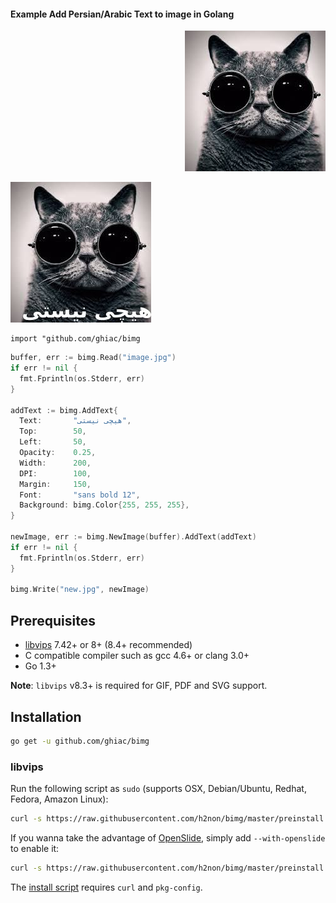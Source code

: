 #### Example Add Persian/Arabic Text to image in Golang

<p align="right">
  <img src="image.jpg" title="WritePersianTextOnImageGolang">
</p>
<p align="left">
  <img src="new.jpg" title="WritePersianTextOnImageGolang">
</p>

```
import "github.com/ghiac/bimg
```

```go
buffer, err := bimg.Read("image.jpg")
if err != nil {
  fmt.Fprintln(os.Stderr, err)
}

addText := bimg.AddText{
  Text:       "هیچی نیستی",
  Top:        50,
  Left:       50,
  Opacity:    0.25,
  Width:      200,
  DPI:        100,
  Margin:     150,
  Font:       "sans bold 12",
  Background: bimg.Color{255, 255, 255},
}

newImage, err := bimg.NewImage(buffer).AddText(addText)
if err != nil {
  fmt.Fprintln(os.Stderr, err)
}

bimg.Write("new.jpg", newImage)
```

## Prerequisites

- [libvips](https://github.com/jcupitt/libvips) 7.42+ or 8+ (8.4+ recommended)
- C compatible compiler such as gcc 4.6+ or clang 3.0+
- Go 1.3+

**Note**: `libvips` v8.3+ is required for GIF, PDF and SVG support.

## Installation

```bash
go get -u github.com/ghiac/bimg
```

### libvips

Run the following script as `sudo` (supports OSX, Debian/Ubuntu, Redhat, Fedora, Amazon Linux):
```bash
curl -s https://raw.githubusercontent.com/h2non/bimg/master/preinstall.sh | sudo bash -
```

If you wanna take the advantage of [OpenSlide](http://openslide.org/), simply add `--with-openslide` to enable it:
```bash
curl -s https://raw.githubusercontent.com/h2non/bimg/master/preinstall.sh | sudo bash -s --with-openslide
```

The [install script](https://github.com/h2non/bimg/blob/master/preinstall.sh) requires `curl` and `pkg-config`.
